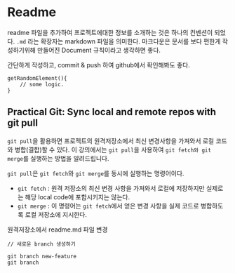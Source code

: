 
# Readme

readme 파일을 추가하여 프로젝트에대한 정보를 소개하는 것은 하나의 컨벤션이 되었다. `.md` 라는 확장자는 markdown 파일을 의미한다. 마크다운은 문서를 보다 편한게 작성하기위해 만들어진 Document 규칙이라고 생각하면 좋다.

간단하게 작성하고, commit & push 하여 github에서 확인해봐도 좋다.

```
getRandomElement(){
    // some logic.
}
```


## Practical Git: Sync local and remote repos with git pull

`git pull`을 활용하면 프로젝트의 원격저장소에서 최신 변경사항을 가져와서 로컬 코드와 병합(결합)할 수 있다. 
이 강의에서는 `git pull`을 사용하여 `git fetch와 git merge`를 실행하는 방법을 알려드립니다.

`git pull`은 `git fetch`와 `git merge`를 동시에 실행하는 명령어이다. 



- `git fetch` : 원격 저장소의 최신 변경 사항을 가져와서 로컬에 저장하지만 실제로는 해당 local code에 포함시키지는 않는다.
- `git merge` : 이 명령어는 `git fetch`에서 얻은 변경 사항을 실제 코드로 병합하도록 로컬 저장소에 지시한다.

원격저장소에서 readme.md 파일 변경



```
// 새로운 branch 생성하기

git branch new-feature
git branch


```